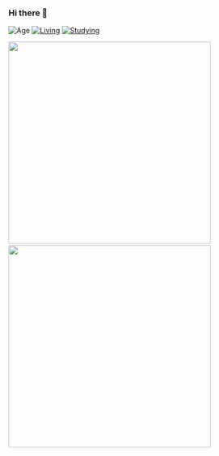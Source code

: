 ### Hi there 👋

![Age](https://img.shields.io/badge/age-21-blue)
[![Living](https://img.shields.io/badge/Living-Hanoi%2C%20Vietnam-blue)](https://en.wikipedia.org/wiki/Hanoi)
[![Studying](https://img.shields.io/badge/Learning%20at-National%20Economics%20University-blue)](https://en.neu.edu.vn/)


<p float='left'>
<img src= 'https://github-readme-stats.vercel.app/api?username=khoa2181&show_icons=true&theme=chartreuse-dark' width="400">
&nbsp;  
<img src= 'https://github-readme-stats.vercel.app/api/top-langs/?username=khoa2181&layout=compact&theme=chartreuse-dark&langs_count=8' width="400">
</p>

<!--
**khoa2181/khoa2181** is a ✨ _special_ ✨ repository because its `README.md` (this file) appears on your GitHub profile.

Here are some ideas to get you started:

- 🔭 I’m currently working on ...
- 🌱 I’m currently learning ...
- 👯 I’m looking to collaborate on ...
- 🤔 I’m looking for help with ...
- 💬 Ask me about ...
- 📫 How to reach me: ...
- 😄 Pronouns: ...
- ⚡ Fun fact: ...
-->
